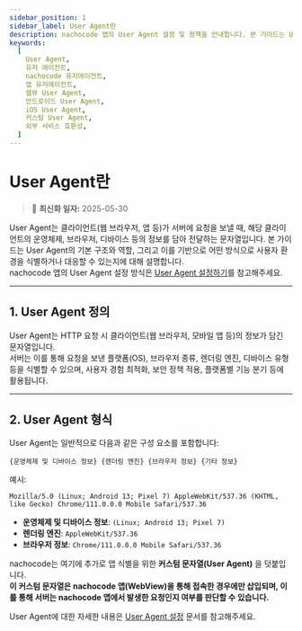 ```yaml
---
sidebar_position: 1
sidebar_label: User Agent란
description: nachocode 앱의 User Agent 설정 및 정책을 안내합니다. 본 가이드는 User Agent 정의부터 nachocode가 설정하는 방식, 예외 처리 정책까지 포함하며 외부 연동 시 유용한 정보를 제공합니다.
keywords:
  [
    User Agent,
    유저 에이전트,
    nachocode 유저에이전트,
    앱 유저에이전트,
    웹뷰 User Agent,
    안드로이드 User Agent,
    iOS User Agent,
    커스텀 User Agent,
    외부 서비스 호환성,
  ]
---
```


# User Agent란

> 🔔 **최신화 일자:** 2025-05-30

User Agent는 클라이언트(웹 브라우저, 앱 등)가 서버에 요청을 보낼 때, 해당 클라이언트의 운영체제, 브라우저, 디바이스 등의 정보를 담아 전달하는 문자열입니다. 본 가이드는 User Agent의 기본 구조와 역할, 그리고 이를 기반으로 어떤 방식으로 사용자 환경을 식별하거나 대응할 수 있는지에 대해 설명합니다.  
nachocode 앱의 User Agent 설정 방식은 [User Agent 설정하기](./user-agent-configuration)를 참고해주세요.

---

## 1. User Agent 정의

User Agent는 HTTP 요청 시 클라이언트(웹 브라우저, 모바일 앱 등)의 정보가 담긴 문자열입니다.  
서버는 이를 통해 요청을 보낸 플랫폼(OS), 브라우저 종류, 렌더링 엔진, 디바이스 유형 등을 식별할 수 있으며, 사용자 경험 최적화, 보안 정책 적용, 플랫폼별 기능 분기 등에 활용됩니다.

---

## 2. User Agent 형식

User Agent는 일반적으로 다음과 같은 구성 요소를 포함합니다:

```
{운영체제 및 디바이스 정보} {렌더링 엔진} {브라우저 정보} {기타 정보}
```

예시:

```
Mozilla/5.0 (Linux; Android 13; Pixel 7) AppleWebKit/537.36 (KHTML, like Gecko) Chrome/111.0.0.0 Mobile Safari/537.36
```

- **운영체제 및 디바이스 정보**: `(Linux; Android 13; Pixel 7)`
- **렌더링 엔진**: `AppleWebKit/537.36`
- **브라우저 정보**: `Chrome/111.0.0.0 Mobile Safari/537.36`

nachocode는 여기에 추가로 앱 식별을 위한 **커스텀 문자열(User Agent)** 을 덧붙입니다.  
**이 커스텀 문자열은 nachocode 앱(WebView)을 통해 접속한 경우에만 삽입되며, 이를 통해 서버는 nachocode 앱에서 발생한 요청인지 여부를 판단할 수 있습니다.**

User Agent에 대한 자세한 내용은 [User Agent 설정](./user-agent-configuration) 문서를 참고해주세요.

